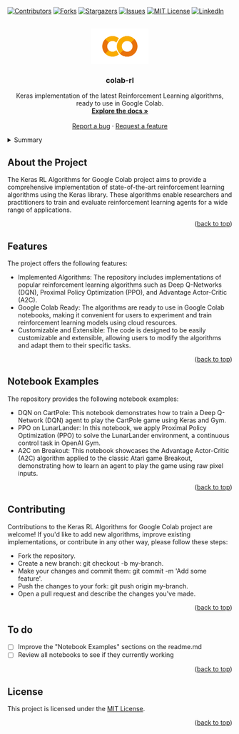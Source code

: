<a name="readme-top"></a>

[![Contributors][contributors-shield]][contributors-url]
[![Forks][forks-shield]][forks-url]
[![Stargazers][stars-shield]][stars-url]
[![Issues][issues-shield]][issues-url]
[![MIT License][license-shield]][license-url]
[![LinkedIn][linkedin-shield]][linkedin-url]

<br />
<div align="center">
  <a href="https://github.com/voaneves/colab-rl">
    <img src="image/colab-rl-logo.png" alt="Logo" width="130px" height="80px">
  </a>
  <h3 align="center">colab-rl</h3>
  <p align="center">
    Keras implementation of the latest Reinforcement Learning algorithms, ready to use in Google Colab.
    <br />
    <a href="https://github.com/voaneves/colab-rl"><strong>Explore the docs »</strong></a>
    <br />
    <br />
    <a href="https://github.com/voaneves/colab-rl/issues">Report a bug</a>
    ·
    <a href="https://github.com/voaneves/colab-rl/issues">Request a feature</a>
  </p>
</div>

<details>
  <summary>Summary</summary>
  <ol>
    <li>
      <a href="#about-the-project">About the Project</a>
      <ul>
        <li><a href="#features">Features</a></li>
      </ul>
    </li>
    <li><a href="#notebook-examples">Notebook Examples</a></li>
    <li><a href="#estrutura-do-projeto">Estrutura do projeto</a></li>
    <li><a href="#contributing">Contributing</a></li>
    <li><a href="#to-do">To do</a></li>
    <li><a href="#license">License</a></li>
  </ol>
</details>

## About the Project

The Keras RL Algorithms for Google Colab project aims to provide a comprehensive implementation of state-of-the-art reinforcement learning algorithms using the Keras library. These algorithms enable researchers and practitioners to train and evaluate reinforcement learning agents for a wide range of applications.

<p align="right">(<a href="#readme-top">back to top</a>)</p>

## Features

The project offers the following features:

- Implemented Algorithms: The repository includes implementations of popular reinforcement learning algorithms such as Deep Q-Networks (DQN), Proximal Policy Optimization (PPO), and Advantage Actor-Critic (A2C).
- Google Colab Ready: The algorithms are ready to use in Google Colab notebooks, making it convenient for users to experiment and train reinforcement learning models using cloud resources.
- Customizable and Extensible: The code is designed to be easily customizable and extensible, allowing users to modify the algorithms and adapt them to their specific tasks.

<p align="right">(<a href="#readme-top">back to top</a>)</p>

## Notebook Examples

The repository provides the following notebook examples:

- DQN on CartPole: This notebook demonstrates how to train a Deep Q-Network (DQN) agent to play the CartPole game using Keras and Gym.
- PPO on LunarLander: In this notebook, we apply Proximal Policy Optimization (PPO) to solve the LunarLander environment, a continuous control task in OpenAI Gym.
- A2C on Breakout: This notebook showcases the Advantage Actor-Critic (A2C) algorithm applied to the classic Atari game Breakout, demonstrating how to learn an agent to play the game using raw pixel inputs.

<p align="right">(<a href="#readme-top">back to top</a>)</p>

## Contributing

Contributions to the Keras RL Algorithms for Google Colab project are welcome! If you'd like to add new algorithms, improve existing implementations, or contribute in any other way, please follow these steps:

- Fork the repository.
- Create a new branch: git checkout -b my-branch.
- Make your changes and commit them: git commit -m 'Add some feature'.
- Push the changes to your fork: git push origin my-branch.
- Open a pull request and describe the changes you've made.

<p align="right">(<a href="#readme-top">back to top</a>)</p>

## To do

- [ ] Improve the "Notebook Examples" sections on the readme.md
- [ ] Review all notebooks to see if they currently working

<p align="right">(<a href="#readme-top">back to top</a>)</p>

## License
This project is licensed under the  [MIT License](/LICENSE).

<p align="right">(<a href="#readme-top">back to top</a>)</p>

[contributors-shield]: https://img.shields.io/github/contributors/voaneves/colab-rl.svg?style=for-the-badge
[contributors-url]: https://github.com/voaneves/colab-rl/graphs/contributors
[forks-shield]: https://img.shields.io/github/forks/voaneves/colab-rl.svg?style=for-the-badge
[forks-url]: https://github.com/voaneves/colab-rl/network/members
[stars-shield]: https://img.shields.io/github/stars/voaneves/colab-rl.svg?style=for-the-badge
[stars-url]: https://github.com/voaneves.com/colab-rl/stargazers
[issues-shield]: https://img.shields.io/github/issues/voaneves/colab-rl.svg?style=for-the-badge
[issues-url]: https://github.com/voaneves/colab-rl/issues
[license-shield]: https://img.shields.io/github/license/voaneves/colab-rl.svg?style=for-the-badge
[license-url]: https://github.com/voaneves/colab-rl/blob/master/LICENSE.txt
[linkedin-shield]: https://img.shields.io/badge/-LinkedIn-black.svg?style=for-the-badge&logo=linkedin&colorB=555
[linkedin-url]: https://linkedin.com/in/voaneves
